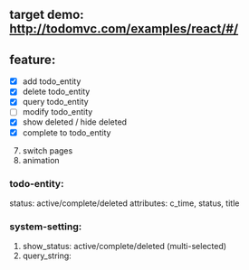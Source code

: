 ## target demo: http://todomvc.com/examples/react/#/

## feature:
- [x] add todo_entity
- [x] delete todo_entity 
- [x] query todo_entity
- [ ] modify todo_entity
- [x] show deleted / hide deleted
- [x] complete to todo_entity
7. switch pages
9. animation



### todo-entity: 
status: active/complete/deleted
attributes: c_time, status, title

### system-setting:
1. show_status: active/complete/deleted (multi-selected)
2. query_string: